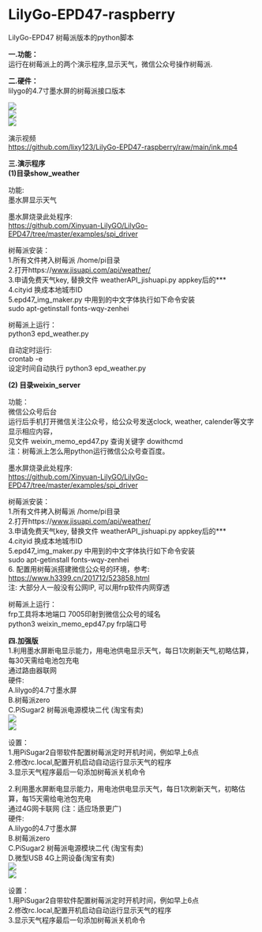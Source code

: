 # LilyGo-EPD47-raspberry
LilyGo-EPD47 树莓派版本的python脚本 <br/>

<b>一.功能： </b> <br/>
运行在树莓派上的两个演示程序,显示天气，微信公众号操作树莓派. <br/>

<b>二.硬件： </b> <br/>
lilygo的4.7寸墨水屏的树莓派接口版本 <br/>

<img src= 'https://github.com/lixy123/LilyGo-EPD47-raspberry/blob/main/ink1.jpg?raw=true' /> <br/>
<img src= 'https://github.com/lixy123/LilyGo-EPD47-raspberry/blob/main/ink2.jpg?raw=true' /> <br/>
<img src= 'https://github.com/lixy123/LilyGo-EPD47-raspberry/blob/main/ink3.jpg?raw=true' /> <br/>

 演示视频<br/>
 https://github.com/lixy123/LilyGo-EPD47-raspberry/raw/main/ink.mp4<br/>

<b>三.演示程序</b>  <br/>
<b>(1)目录show_weather </b> <br/>

功能: <br/>
墨水屏显示天气 <br/>

墨水屏烧录此处程序: <br/>
https://github.com/Xinyuan-LilyGO/LilyGo-EPD47/tree/master/examples/spi_driver

树莓派安装： <br/>
1.所有文件拷入树莓派 /home/pi目录 <br/>
2.打开https://www.jisuapi.com/api/weather/  <br/>
3.申请免费天气key,  替换文件 weatherAPI_jishuapi.py  appkey后的*** <br/>
4.cityid 换成本地城市ID <br/>
5.epd47_img_maker.py 中用到的中文字体执行如下命令安装 <br/>
sudo apt-getinstall fonts-wqy-zenhei   <br/>

树莓派上运行： <br/>
python3 epd_weather.py <br/>


自动定时运行: <br/>
crontab -e <br/>
设定时间自动执行 python3 epd_weather.py <br/>


<b>(2) 目录weixin_server</b> <br/>

功能： <br/>
微信公众号后台 <br/>
运行后手机打开微信关注公众号，给公众号发送clock, weather, calender等文字显示相应内容， <br/>
见文件 weixin_memo_epd47.py  查询关键字 dowithcmd <br/>
注：树莓派上怎么用python运行微信公众号查百度。 <br/>

墨水屏烧录此处程序: <br/>
https://github.com/Xinyuan-LilyGO/LilyGo-EPD47/tree/master/examples/spi_driver <br/>

树莓派安装： <br/>
1.所有文件拷入树莓派 /home/pi目录 <br/>
2.打开https://www.jisuapi.com/api/weather/  <br/>
3.申请免费天气key,  替换文件 weatherAPI_jishuapi.py  appkey后的*** <br/>
4.cityid 换成本地城市ID <br/>
5.epd47_img_maker.py 中用到的中文字体执行如下命令安装 <br/>
sudo apt-getinstall fonts-wqy-zenhei   <br/>
6. 配置用树莓派搭建微信公众号的环境，参考: <br/>
https://www.h3399.cn/201712/523858.html <br/>
注: 大部分人一般没有公网IP, 可以用frp软件内网穿透 <br/>

树莓派上运行： <br/>
frp工具将本地端口 7005印射到微信公众号的域名 <br/>
python3 weixin_memo_epd47.py frp端口号 <br/>

<b>四.加强版</b>  <br/>
1.利用墨水屏断电显示能力，用电池供电显示天气，每日1次刷新天气,初略估算，每30天需给电池包充电 <br/>
  通过路由器联网 <br/>
硬件: <br/>
A.lilygo的4.7寸墨水屏 <br/>
B.树莓派zero <br/>
C.PiSugar2 树莓派电源模块二代 (淘宝有卖) <br/>
<img src= 'https://github.com/lixy123/LilyGo-EPD47-raspberry/blob/main/ber1.jpg?raw=true' /> <br/>
<img src= 'https://github.com/lixy123/LilyGo-EPD47-raspberry/blob/main/ber2.jpg?raw=true' /> <br/>

设置： <br/>
1.用PiSugar2自带软件配置树莓派定时开机时间，例如早上6点 <br/>
2.修改rc.local,配置开机启动自动运行显示天气的程序 <br/>
3.显示天气程序最后一句添加树莓派关机命令 <br/>


2.利用墨水屏断电显示能力，用电池供电显示天气，每日1次刷新天气，初略估算，每15天需给电池包充电 <br/>
  通过4G网卡联网 (注：适应场景更广) <br/>
硬件: <br/>
A.lilygo的4.7寸墨水屏 <br/>
B.树莓派zero <br/>
C.PiSugar2 树莓派电源模块二代 (淘宝有卖) <br/>
D.微型USB 4G上网设备(淘宝有卖) <br/>
<img src= 'https://github.com/lixy123/LilyGo-EPD47-raspberry/blob/main/ber5.jpg?raw=true' /> <br/>
<img src= 'https://github.com/lixy123/LilyGo-EPD47-raspberry/blob/main/ber6.jpg?raw=true' /> <br/>

设置： <br/>
1.用PiSugar2自带软件配置树莓派定时开机时间，例如早上6点 <br/>
2.修改rc.local,配置开机启动自动运行显示天气的程序 <br/>
3.显示天气程序最后一句添加树莓派关机命令 <br/>



